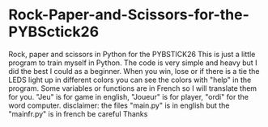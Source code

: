 # Rock-Paper-and-Scissors-for-the-PYBSctick26
Rock, paper and scissors in Python for the PYBSTICK26
This is just a little program to train myself in Python. The code is very simple and heavy but I did the best I could as a beginner.
When you win, lose or if there is a tie the LEDS light up in different colors you can see the colors with "help" in the program. Some variables or functions are in French so I will translate them for you. "Jeu" is for game in english, "Joueur" is for player, "ordi" for the word computer.
disclaimer: the files "main.py" is in english but the "mainfr.py" is in french be careful
Thanks
